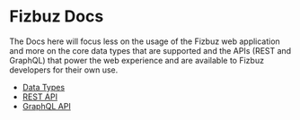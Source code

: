 # Fizbuz Docs

The Docs here will focus less on the usage of the Fizbuz web application and more on the core data types that are supported and the APIs (REST and GraphQL) that power the web experience and are available to Fizbuz developers for their own use.

* [Data Types](data_types.md)
* [REST API](rest_api.md)
* [GraphQL API](graphql_api.md)
